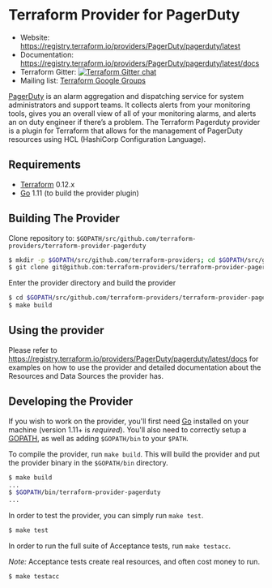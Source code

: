 Terraform Provider for PagerDuty
================================

- Website: https://registry.terraform.io/providers/PagerDuty/pagerduty/latest
- Documentation: https://registry.terraform.io/providers/PagerDuty/pagerduty/latest/docs
- Terraform Gitter: [![Terraform Gitter chat](https://badges.gitter.im/hashicorp-terraform/Lobby.png)](https://gitter.im/hashicorp-terraform/Lobby)
- Mailing list: [Terraform Google Groups](http://groups.google.com/group/terraform-tool)

[PagerDuty](https://www.pagerduty.com/) is an alarm aggregation and dispatching service for system administrators and support teams. It collects alerts from your monitoring tools, gives you an overall view of all of your monitoring alarms, and alerts an on duty engineer if there’s a problem. The Terraform Pagerduty provider is a plugin for Terraform that allows for the management of PagerDuty resources using HCL (HashiCorp Configuration Language).

Requirements
------------

-	[Terraform](https://www.terraform.io/downloads.html) 0.12.x
-	[Go](https://golang.org/doc/install) 1.11 (to build the provider plugin)

Building The Provider
---------------------

Clone repository to: `$GOPATH/src/github.com/terraform-providers/terraform-provider-pagerduty`

```sh
$ mkdir -p $GOPATH/src/github.com/terraform-providers; cd $GOPATH/src/github.com/terraform-providers
$ git clone git@github.com:terraform-providers/terraform-provider-pagerduty
```

Enter the provider directory and build the provider

```sh
$ cd $GOPATH/src/github.com/terraform-providers/terraform-provider-pagerduty
$ make build
```

Using the provider
----------------------
Please refer to https://registry.terraform.io/providers/PagerDuty/pagerduty/latest/docs for
examples on how to use the provider and detailed documentation about the
Resources and Data Sources the provider has.

Developing the Provider
---------------------------

If you wish to work on the provider, you'll first need [Go](http://www.golang.org) installed on your machine (version 1.11+ is *required*). You'll also need to correctly setup a [GOPATH](http://golang.org/doc/code.html#GOPATH), as well as adding `$GOPATH/bin` to your `$PATH`.

To compile the provider, run `make build`. This will build the provider and put the provider binary in the `$GOPATH/bin` directory.

```sh
$ make build
...
$ $GOPATH/bin/terraform-provider-pagerduty
...
```

In order to test the provider, you can simply run `make test`.

```sh
$ make test
```

In order to run the full suite of Acceptance tests, run `make testacc`.

*Note:* Acceptance tests create real resources, and often cost money to run.

```sh
$ make testacc
```
